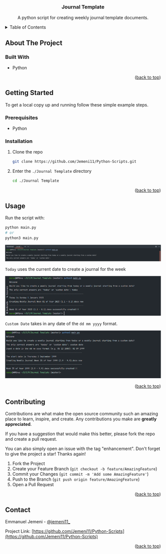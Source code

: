 
<h3 align="center">Journal Template</h3>

<p align="center">
A python script for creating weekly journal template documents.
<br />
</p>

<!-- TABLE OF CONTENTS -->
<details>
  <summary>Table of Contents</summary>
  <ol>
    <li>
      <a href="#about-the-project">About The Project</a>
      <ul>
        <li><a href="#built-with">Built With</a></li>
      </ul>
    </li>
    <li>
      <a href="#getting-started">Getting Started</a>
      <ul>
        <li><a href="#prerequisites">Prerequisites</a></li>
        <li><a href="#installation">Installation</a></li>
      </ul>
    </li>
    <li><a href="#usage">Usage</a></li>
    <li><a href="#contributing">Contributing</a></li>
    <li><a href="#contact">Contact</a></li>
  </ol>
</details>



<!-- ABOUT THE PROJECT -->
## About The Project

### Built With

* Python

<p align="right">(<a href="#readme-top">back to top</a>)</p>

<!-- GETTING STARTED -->
## Getting Started
To get a local copy up and running follow these simple example steps.

### Prerequisites

* Python

### Installation

1. Clone the repo
   ```sh
   git clone https://github.com/Jemeni11/Python-Scripts.git
   ```
2. Enter the `./Journal Template` directory
   ```sh
   cd ./Journal Template
   ```

<p align="right">(<a href="#readme-top">back to top</a>)</p>


<!-- USAGE EXAMPLES -->
## Usage

Run the script with:

```sh
python main.py
# or
python3 main.py
```


![Screenshot1](./Screenshots/Screenshot_1.png)

`Today` uses the current date to create a journal for the week

![Screenshot2](./Screenshots/Screenshot_2.png)
<br />

`Custom Date` takes in any date of the `dd mm yyyy` format.

![Screenshot3](./Screenshots/Screenshot_3.png)



<p align="right">(<a href="#readme-top">back to top</a>)</p>



<!-- CONTRIBUTING -->
## Contributing

Contributions are what make the open source community such an amazing place to learn, inspire, and create. 
Any contributions you make are **greatly appreciated**.

If you have a suggestion that would make this better, please fork the repo and create a pull request. 

You can also simply open an issue with the tag "enhancement".
Don't forget to give the project a star! Thanks again!

1. Fork the Project
2. Create your Feature Branch (`git checkout -b feature/AmazingFeature`)
3. Commit your Changes (`git commit -m 'Add some AmazingFeature'`)
4. Push to the Branch (`git push origin feature/AmazingFeature`)
5. Open a Pull Request

<p align="right">(<a href="#readme-top">back to top</a>)</p>



<!-- CONTACT -->
## Contact

Emmanuel Jemeni - [@jemeni11_](https://twitter.com/jemeni11_)

Project Link: [https://github.com/Jemeni11/Python-Scripts](https://github.com/Jemeni11/Python-Scripts)

<p align="right">(<a href="#readme-top">back to top</a>)</p>
